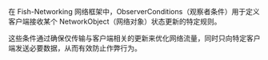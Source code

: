 在 Fish-Networking 网络框架中，​​ObserverConditions（观察者条件）​​ 用于定义客户端接收某个 ​​NetworkObject（网络对象）​​ 状态更新的特定规则。

这些条件通过确保仅传输与客户端相关的更新来优化网络流量，同时只向特定客户端发送必要数据，从而有效防止作弊行为。